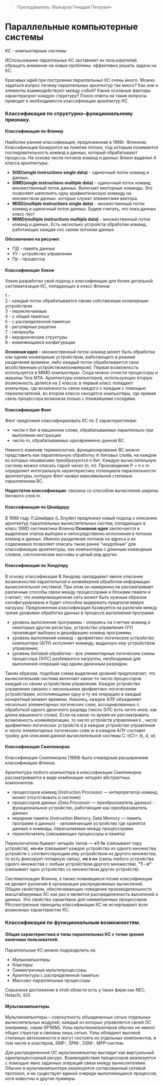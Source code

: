 > Преподаватель: Мажаров Генадий Петрович

# Параллельные компьютерные системы

*КС* - компьютерные  системы

ИСпользование параллеьных КС заставляет их пользователей обращать внимание на новые проблемы: эффективно решать задачи на КС.

Красивых идей при построении параллельных КС очень много. Можно задаться вопрос почему параллельных архитектур так много? Как они и элементы взаимодействуют между собой? Какие основные факторы характеризуют каждую структуру? Поиск ответа на такие вопросы приводит к необходимости классификации архитектур КС.

### Классификация по структурно-функциональному признаку.

#### Классификация по Флинну

Наиболее ранняя классификация, предложенная в 1966г. Флинном. Классификация базируется на понятие *потока*, под которым понимается последовательность команд и данных, который обрабатывают процессы. На основе числа потоков команд и данных Флинн выделил 4 класса архитектуры:  
- **SISD(single instructions single data)** - одиночный поток команд и данных.
- **SIMD(single instructions multiple data)** - одиночный поток команд множественный поток данных. Включает векторные команды. Это позволяет ывполнять одну арифмитическую команду на множеством данных. которые служат элементами вектора.
- **MISD(multiple instructions single data)** - множественный поток команд и одиночный поток данных. Будем считать, что пока данных класс пуст
- **MIMD(multiple instructions multiple data)** - множественный поток команд и данных. Есть несколько устройств обработки команд, работающих каждая сос своим потоком данных

**Обозначение на рисунке**:  

- ПД - память данных
- УУ - устройство управления
- Пр - процессор

#### Классификация Хокни

Хокни разработал свой подход к классификации для более детальной систематизации КС, попадающих в класс Флинна.

1 -   
2 - каждый поток обрабатывается своим собственным конвеерным устройством  
3 - переключаемые  
4 - с общей памятью  
5 - с распределенной памятью  
6 - регулярные решетки  
7 - гиперкубы  
8 - иерархические структуры  
9 - изменяющиеся конфигурации   

**Основная идея** - множественный поток команд может быть обработан или одним конвеерным устройством, работающего в режиме разделения времени, либо каждый поток обрабатывается свои мсобственным устройством(конвеером). Первая возможность используется в MIMD компьютерах. Сюда можно отнести процессоры и машины Tera MTA. Архитектуры компьютеров, использующих вторую возможность делятся на 2 класса: в первый класс попадают компьтеры, где возможность связи каждого с каждым с помощью переключателей, во втором классе находятся компьютеры, где прямая связь процессора возможна только с ближайшеми соседями.

#### Классификация Фенг

Фенг предложил классифицировать КС по 2 характеристикам:
- числи n бит в машинном слове, обрабатываемых параллельно при выполении инструкции
- число m, обрабатываемых одновременно данной ВС. 

Немного изменив терминологию, функционирование ВС можно представить как параллельную обработку m битовых слоёв, на каждом из которых независимо преобразуются n бит. Каждую вычислительную систему можно описать парой чисел (n, m). Произведение P = n x m определяет интегральную характеристику
потенциала параллельности архитектуры, которую Фенг назвал максимальной степенью параллелизма ВС.

**Недостатки классификации**: связаны со способом вычисления ширины битового слоя m.

#### Классификация по Шнайдеру
В 1988 году Л.Шнайдер (L.Snyder) предложил новый подход к описанию архитектур параллельных вычислительных систем, попадающих в класс SIMD систематики Флинна.**Основная идея** заключается в выделении этапов выборки и непосредственно исполнения в потоках команд и данных. Именно разделение
потоков на адреса и их содержимое позволяет описать такие ранее "неудобные" для классификации архитектуры, как компьютеры с длинным командным словом, систолические массивы и целый ряд других.

#### Классификация по Хендлеру

В основу классификации В.Хендлер закладывает явное описание возможностей параллельной и конвейерной обработки информации вычислительной системой. При этом он намеренно не рассматривает различные способы связи между процессорами и блоками памяти и считает, что коммуникационная сеть может быть нужным образом сконфигурирована и будет способна выдержать предполагаемую нагрузку.
Предложенная классификация базируется на различии между тремя уровнями обработки данных в процессе выполнения программ:
- уровень выполнения программы - опираясь на счетчик команд и некоторые другие регистры, устройство управления (УУ) производит выборку и дешифрацию команд программы;
- уровень выполнения команд - арифметико-логическое устройство компьютера (АЛУ) исполняет команду, выданную ему устройством управления;
- уровень битовой обработки - все элементарные логические схемы процессора (ЭЛС) разбиваются нагруппы, необходимые для выполнения операций над одним двоичным разрядом.

Таким образом, подобная схема выделения уровней предполагает, что вычислительная система включает какое-то число процессоров каждый со своим устройством управления. Каждое устройство управления связано с несколькими арифметико-логическими устройствами, исполняющими одну и ту же
операцию в каждый конкретный момент времени. Наконец, каждое АЛУ объединяет несколько элементарных логических схем, ассоциированных с обработкой одного двоичного разряда (число ЭЛС есть ничто иное, как длина машинного слова).
Если на какое-то время не рассматривать возможность конвейеризации, то число устройств управления k , число арифметико-логических устройств d в каждом устройстве управления и число элементарных логических схем w в каждом АЛУ составят тройку для описания данной вычислительной системы C: t(C)= (k, d,
w)

#### Классификация Скилликорна

Классификация Скилликорна (1989) была очередным расширением классификации Флинна.

Архитектура любого компьютера в классификации Скилликорна рассматривается в виде комбинации четырёх абстрактных компонентов:
- процессоров команд (Instruction Processor — интерпретатор команд, может отсутствовать в системе)
- процессоров данных (Data Processor — преобразователь данных) - функциональное устройство, работающие как преобразаватель данных
- иерархии памяти (Instruction Memory, Data Memory — память программ и данных) - запоминающие устройство где хранятся данные и команды, пересылаемые между процессорами
- переключатель (связывающих процессоры и память)

Переключатели бывают четырёх типов — **«1-1»** (связывают пару устройств), **«n-n»** (связывает каждое устройство из одного множества устройств с соответствующим ему устройством из другого множества, то есть фиксирует попарную связь), **«n x n»** (связь любого устройства одного множества с любым устройством другого множества), **"1 - n"** (связывает одно устройство со множеством других устройств).

Систематизация Флинна, а также появивщиеся позже классификации не делают различий в организации распределенных вычислений. Общим свойством, обеспечивающих поведение производительности масштабируемых КС как раз и является распределенность высилений и данных. Это свойство характерно для симметричных процессоров. РАссмотренные принципы классификации КС не исчерпывают всех возможных характеристик КС.

### Классификация по функциональным возможностям. 

#### Общая характеристика и типы параллельных КС с точки зрения конечных пользователй.

Параллельные КС можно подразделить на:
- Мулькомпьютеры
- Кластеры
- Симметричные мультипроцессоры
- Архитектуры с распределенной памятью
- Массово-параллельные процессоры

Серьезное достижение в этой области есть у таких фирм как NEC, Hetachi, SGI.

#### Мультикомпьютеры  

Мультикомпьютеры – совокупность объединенных сетью отдельных вычислительных модулей, каждый из которых управляется своей ОС (например, серии SP1I6M). Узлы мультикомпьютеров обычно не имеют общих структур и связаны лишь сетью. Узлы обладают высокой степенью автономности и могут состоять из отдельных компонентов, в том числе и кластеров, SMP-, SPM-, DSM-, MPP–систем.

Для распределенной ОС мультикомпьютер выглядит как виртуальный однопроцессорный ресурс. Взаимодействие процессоров реализуется с помощью явно заданных операций связи между вычислителями. Обычно в мультикомпьютере реализуется согласованный сетевой протокол, и не существует единой очереди выполняющихся процессов, хотя известны и другие примеры.
